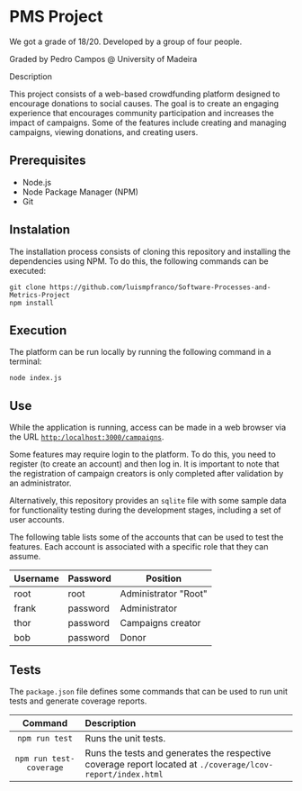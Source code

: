 # PMS Project

We got a grade of 18/20. Developed by a group of four people.

Graded by Pedro Campos @ University of Madeira


Description

This project consists of a web-based crowdfunding platform designed to encourage donations to social causes. The goal is to create an engaging experience that encourages community participation and increases the impact of campaigns. Some of the features include creating and managing campaigns, viewing donations, and creating users.

## Prerequisites
- Node.js
- Node Package Manager (NPM)
- Git

## Instalation

The installation process consists of cloning this repository and installing the dependencies using NPM. To do this, the following commands can be executed:

```
git clone https://github.com/luismpfranco/Software-Processes-and-Metrics-Project
npm install
```

## Execution

The platform can be run locally by running the following command in a terminal:

```
node index.js
```

## Use

While the application is running, access can be made in a web browser via the URL [`http:/localhost:3000/campaigns`](http:/localhost:3000/campaigns).

Some features may require login to the platform. To do this, you need to register (to create an account) and then log in. It is important to note that the registration of campaign creators is only completed after validation by an administrator.

Alternatively, this repository provides an `sqlite` file with some sample data for functionality testing during the development stages, including a set of user accounts.

The following table lists some of the accounts that can be used to test the features. Each account is associated with a specific role that they can assume.

| Username | Password | Position |
| - | - | - |
| root | root | Administrator "Root"
| frank | password | Administrator
| thor | password | Campaigns creator
| bob | password | Donor

## Tests

The `package.json` file defines some commands that can be used to run unit tests and generate coverage reports.

| Command | Description |
| :-: | :- |
| `npm run test` | Runs the unit tests. |
| `npm run test-coverage` | Runs the tests and generates the respective coverage report located at `./coverage/lcov-report/index.html`|
